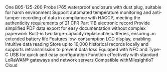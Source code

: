 One B05-125-200 Probe
IP65 waterproof enclosure with dust plug, suitable for harsh environment
Support automated temperature monitoring and anti-tamper recording of data in compliance with HACCP, meeting the authenticity requirements of 21 CFR Part 11B electronic record
Provide simplified PDF data export for easy documentation without complex paperwork
Built-in two large-capacity replaceable batteries, ensuring an extended battery life
Features low-consumption LCD display, enabling intuitive data reading
Store up to 10,000 historical records locally and supports retransmission to prevent data loss
Equipped with NFC and Type-C USB for quick and easy configuration
Function effectively with standard LoRaWAN® gateways and network servers
Compatible withMilesightIoT Cloud
